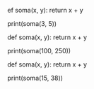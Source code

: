ef soma(x, y): 
    return x + y 

print(soma(3, 5))

def soma(x, y): 
    return x + y 

print(soma(100, 250))

def soma(x, y): 
    return x + y 

print(soma(15, 38))
